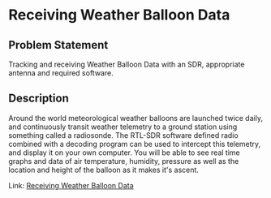 # Receiving Weather Balloon Data
## Problem Statement
Tracking and receiving Weather Balloon Data with an SDR, appropriate antenna and required software.
## Description
Around the world meteorological weather balloons are launched twice daily, and continuously transit weather telemetry to a ground station using something called a radiosonde. The RTL-SDR software defined radio combined with a decoding program can be used to intercept this telemetry, and display it on your own computer. You will be able to see real time graphs and data of air temperature, humidity, pressure as well as the location and height of the balloon as it makes it's ascent.

Link: [Receiving Weather Balloon Data](https://www.rtl-sdr.com/receiving-weather-balloon-data-with-rtl-sdr/)
